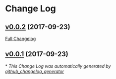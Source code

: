 # Change Log

## [v0.0.2](https://github.com/feathers-plus/feathers-mocha-utils/tree/v0.0.2) (2017-09-23)
[Full Changelog](https://github.com/feathers-plus/feathers-mocha-utils/compare/v0.0.1...v0.0.2)

## [v0.0.1](https://github.com/feathers-plus/feathers-mocha-utils/tree/v0.0.1) (2017-09-23)


\* *This Change Log was automatically generated by [github_changelog_generator](https://github.com/skywinder/Github-Changelog-Generator)*